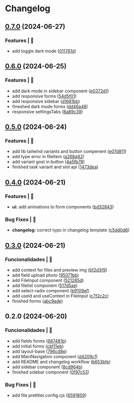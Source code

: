 # Changelog

## [0.7.0](https://github.com/alexsandroferreira/tailwind-next-form/compare/0.6.0...0.7.0) (2024-06-27)


### Features | 🏁

* add toggle dark mode ([011761d](https://github.com/alexsandroferreira/tailwind-next-form/commit/011761dfb192f10bc4d2f2c9fa658d62382f6908))

## [0.6.0](https://github.com/alexsandroferreira/tailwind-next-form/compare/0.5.0...0.6.0) (2024-06-25)


### Features | 🏁

* add dark mode in sidebar component ([e0372d1](https://github.com/alexsandroferreira/tailwind-next-form/commit/e0372d1d1a487e45fefd7265c9ba45bff29e68dc))
* add responsive forms ([54d5f01](https://github.com/alexsandroferreira/tailwind-next-form/commit/54d5f015ef25a9a992ad88f044615ce7610512b9))
* add responsive sidebar ([d1681bb](https://github.com/alexsandroferreira/tailwind-next-form/commit/d1681bb0c993583839156a5acb80a3cdfec8356b))
* fineshed dark mode forms ([dd46a48](https://github.com/alexsandroferreira/tailwind-next-form/commit/dd46a489892cb8ec3b4a44578946904147c3e79e))
* responsive settingsTabs ([8a89c39](https://github.com/alexsandroferreira/tailwind-next-form/commit/8a89c39b7cdddf240ca5aedcdd8e20f9bb6ef511))

## [0.5.0](https://github.com/alexsandroferreira/tailwind-next-form/compare/0.4.0...0.5.0) (2024-06-24)


### Features | 🏁

* add lib tailwind variants and button compenent ([e07d811](https://github.com/alexsandroferreira/tailwind-next-form/commit/e07d81115efd4bc4dd79176e5221f2ac42106099))
* add type error in fileItem ([a268d42](https://github.com/alexsandroferreira/tailwind-next-form/commit/a268d42a63ecd5dd03101decea46948efcca7ace))
* add variant gost in button ([4a5fb78](https://github.com/alexsandroferreira/tailwind-next-form/commit/4a5fb784a966563238fc25cfc6c66eddc909b6f3))
* finished task variant and slot api ([1473dea](https://github.com/alexsandroferreira/tailwind-next-form/commit/1473deaaf5e5dee6e1d01b1290598cb901ef0661))

## [0.4.0](https://github.com/alexsandroferreira/tailwind-next-form/compare/0.3.0...0.4.0) (2024-06-21)


### Features | 🏁

* **ui:** add animations to form components ([bd32843](https://github.com/alexsandroferreira/tailwind-next-form/commit/bd3284356606641d9688a34733e78874d145d0ff))


### Bug Fixes | 🚨

* **changelog:** correct typo in changelog template ([c5dd0d6](https://github.com/alexsandroferreira/tailwind-next-form/commit/c5dd0d6c59d4a44c22d4f537875ab7bba1a51236))

## [0.3.0](https://github.com/alexsandroferreira/tailwind-next-form/compare/0.2.0...0.3.0) (2024-06-21)


### Funcionalidades | 🏁

* add context for files and preview img ([bf2d3f9](https://github.com/alexsandroferreira/tailwind-next-form/commit/bf2d3f9064a7e6c4b48b281fd196d589de77aba8))
* add field upload photo ([95071bb](https://github.com/alexsandroferreira/tailwind-next-form/commit/95071bbb69981af7c1b0b9cafa1e8d880b0f1794))
* add FileInput component ([521285d](https://github.com/alexsandroferreira/tailwind-next-form/commit/521285da16333092291928315534a133403c31cf))
* add filelist component ([517d5ae](https://github.com/alexsandroferreira/tailwind-next-form/commit/517d5aefef297717795f8140417aca14ab3300a9))
* add select-radix component ([b9109ef](https://github.com/alexsandroferreira/tailwind-next-form/commit/b9109efa5e6dc71aa797acd5d23f3d193218b9e3))
* add useId and useContext in FileInput ([c7f2c2c](https://github.com/alexsandroferreira/tailwind-next-form/commit/c7f2c2ca2b1c724f01005653b3d8ff2f2b4ad5b8))
* finished forms ([abc9ade](https://github.com/alexsandroferreira/tailwind-next-form/commit/abc9adef385c83ba2475b566dedc79b8522fb07e))

## 0.2.0 (2024-06-20)


### Funcionalidades | 🏁

* add fields forms ([687481b](https://github.com/alexsandroferreira/tailwind-next-form/commit/687481b15eed22460ddbcd01b7361c1ccfc4a7da))
* add initial forms ([cbf11eb](https://github.com/alexsandroferreira/tailwind-next-form/commit/cbf11eb1d7de3a6b79963f1b0a77c61521587e04))
* add layout-base ([796cd8e](https://github.com/alexsandroferreira/tailwind-next-form/commit/796cd8e80bf8492ab435333393ce3a2967686ac1))
* add MainNavigation component ([d4209c1](https://github.com/alexsandroferreira/tailwind-next-form/commit/d4209c147784dda373f812c1a9e20da3ab16225e))
* add README and changelog workflow ([b653bfe](https://github.com/alexsandroferreira/tailwind-next-form/commit/b653bfeb9264eb4eee7bf562549a381a0fc53728))
* add sidebar component ([8cd964b](https://github.com/alexsandroferreira/tailwind-next-form/commit/8cd964b659e9d577e4e53aa1d56289de0128b2d7))
* finished sidebar component ([0f97c53](https://github.com/alexsandroferreira/tailwind-next-form/commit/0f97c537831dff0961ed2c71307bca02c01f7f47))


### Bug Fixes | 🚨

* add file pretttier.config.cjs ([6591859](https://github.com/alexsandroferreira/tailwind-next-form/commit/65918595a570930bb23b55f37c3d6fd6271fc76b))
